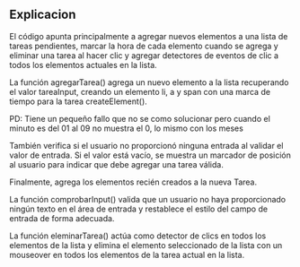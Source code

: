 Explicacion
------------
El código apunta principalmente a agregar nuevos elementos a una lista de tareas pendientes, marcar la hora de cada elemento cuando se agrega y  eliminar una tarea al hacer clic y agregar detectores de eventos de clic a todos los elementos actuales en la lista.  

La función agregarTarea() agrega un nuevo elemento a la lista recuperando el valor tareaInput, creando un elemento li, a y span con una marca de tiempo para la tarea  createElement(). 

PD: Tiene un pequeño fallo que no se como solucionar pero cuando el minuto es del 01 al 09 no muestra el 0, lo mismo con los meses

También verifica si el usuario no proporcionó ninguna entrada al validar el valor de entrada. Si el valor está vacío, se muestra un marcador de posición al usuario para indicar que debe agregar una tarea válida. 

Finalmente, agrega los elementos recién creados a la nueva Tarea. 

La función comprobarInput() valida que un usuario no haya proporcionado ningún texto en el área de entrada y restablece el estilo del campo de entrada de forma adecuada. 

La función eleminarTarea() actúa como detector de clics en todos los elementos de la lista y elimina el elemento seleccionado de la lista con un  mouseover en todos los elementos de la tarea actual en la lista.
